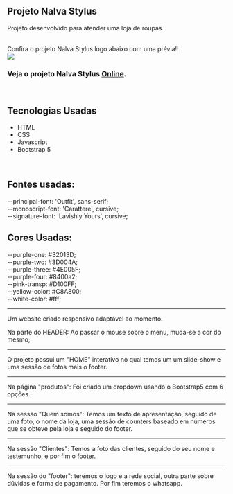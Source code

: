 ## Projeto Nalva Stylus 

Projeto desenvolvido para atender uma loja de roupas.

<br>
Confira o projeto Nalva Stylus logo abaixo com uma prévia!!<br>
<img src="assets/images/projeto comp Nalva Stylus.jpg " width:100%>

### Veja o projeto Nalva Stylus <a href="https://main--famous-daifuku-73e041.netlify.app/">Online</a>.

<br>

## Tecnologias Usadas
- HTML
- CSS
- Javascript
- Bootstrap 5
<br>

## Fontes usadas:
--principal-font: 'Outfit', sans-serif;<br>
--monoscript-font: 'Carattere', cursive;<br>
--signature-font: 'Lavishly Yours', cursive;
<br>

## Cores Usadas:

--purple-one: #32013D;<br>
--purple-two: #3D004A;<br>
--purple-three: #4E005F;<br>
--purple-four: #8400a2;<br>
--pink-transp: #D100FF;<br>
--yellow-color: #C8A800;<br>
--white-color: #fff;<br>


<hr>

Um website criado responsivo adaptável ao momento.

Na parte do HEADER:  Ao passar o mouse sobre o menu, muda-se a cor do mesmo;
<hr>
O projeto possui um "HOME" interativo no qual temos um um slide-show e uma sessão de fotos mais o footer.
<hr>
Na página "produtos": Foi criado um dropdown usando o Bootstrap5 com 6 opções.
<hr>

Na sessão "Quem somos": Temos um texto de apresentação, seguido de uma foto, o nome da loja, uma sessão de counters baseado em números que se obteve pela loja e seguido do footer.
<hr>
Na sessão "Clientes": Temos a foto das clientes, seguido do seu nome e testemunho, e por fim o footer.
<hr>
Na sessão do "footer": teremos o logo e a rede social, outra parte sobre dúvidas e forma de pagamento. Por fim teremos o whatsapp.
